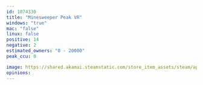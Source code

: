 ```yaml
---
id: 1074330
title: "Minesweeper Peak VR"
windows: "true"
mac: "false"
linux: false
positive: 14
negative: 2
estimated_owners: "0 - 20000"
peak_ccu: 0

image: https://shared.akamai.steamstatic.com/store_item_assets/steam/apps/1074330/header.jpg?t=1573255624
opinions:
---
```

